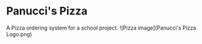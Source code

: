 # Panucci's Pizza
A Pizza ordering system for a school project.
![Pizza image](Panucci's Pizza Logo.png)
